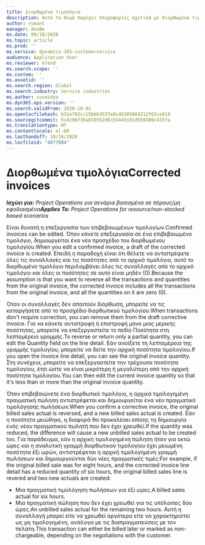 ```yaml
---
title: Διορθωμένα τιμολόγια
description: Αυτό το θέμα παρέχει πληροφορίες σχετικά με διορθωμένα τιμολόγια.
author: rumant
manager: AnnBe
ms.date: 09/18/2020
ms.topic: article
ms.prod: ''
ms.service: dynamics-365-customerservice
audience: Application User
ms.reviewer: kfend
ms.search.scope: ''
ms.custom: ''
ms.assetid: ''
ms.search.region: Global
ms.search.industry: Service industries
ms.author: suvaidya
ms.dyn365.ops.version: ''
ms.search.validFrom: 2020-10-01
ms.openlocfilehash: b31e702cc15bbb3937e8c4b305064212f63ce919
ms.sourcegitcommit: 5c4c9bf3ba018562d6cb3443c01d550489c415fa
ms.translationtype: HT
ms.contentlocale: el-GR
ms.lasthandoff: 10/16/2020
ms.locfileid: "4077084"
---
```

# <a name="corrected-invoices"></a><span data-ttu-id="735b4-103">Διορθωμένα τιμολόγια</span><span class="sxs-lookup"><span data-stu-id="735b4-103">Corrected invoices</span></span>

<span data-ttu-id="735b4-104">_**Ισχύει για:** Project Operations για σενάρια βασισμένα σε πόρους/μη εφοδιασμένα_</span><span class="sxs-lookup"><span data-stu-id="735b4-104">_**Applies To:** Project Operations for resource/non-stocked based scenarios_</span></span>

<span data-ttu-id="735b4-105">Είναι δυνατή η επεξεργασία των επιβεβαιωμένων τιμολογίων.</span><span class="sxs-lookup"><span data-stu-id="735b4-105">Confirmed invoices can be edited.</span></span> <span data-ttu-id="735b4-106">Όταν κάνετε επεξεργασία σε ένα επιβεβαιωμένο τιμολόγιο, δημιουργείται ένα νέο προσχέδιο του διορθωμένου τιμολογίου.</span><span class="sxs-lookup"><span data-stu-id="735b4-106">When you edit a confirmed invoice, a draft of the corrected invoice is created.</span></span> <span data-ttu-id="735b4-107">Επειδή η παραδοχή είναι ότι θέλετε να αντιστρέψετε όλες τις συναλλαγές και τις ποσότητες από το αρχικό τιμολόγιο, αυτό το διορθωμένο τιμολόγιο περιλαμβάνει όλες τις συναλλαγές από το αρχικό τιμολόγιο και όλες οι ποσότητες σε αυτό είναι μηδέν (0).</span><span class="sxs-lookup"><span data-stu-id="735b4-107">Because the assumption is that you want to reverse all the transactions and quantities from the original invoice, the corrected invoice includes all the transactions from the original invoice, and all the quantities on it are zero (0).</span></span>

<span data-ttu-id="735b4-108">Όταν οι συναλλαγές δεν απαιτούν διόρθωση, μπορείτε να τις καταργήσετε από το προσχέδιο διορθωτικού τιμολογίου.</span><span class="sxs-lookup"><span data-stu-id="735b4-108">When transactions don't require correction, you can remove them from the draft corrective invoice.</span></span> <span data-ttu-id="735b4-109">Για να κάνετε αντιστροφή ή επιστροφή μόνο μιας μερικής ποσότητας, μπορείτε να επεξεργαστείτε το πεδίο Ποσότητα στη λεπτομέρεια γραμμής.</span><span class="sxs-lookup"><span data-stu-id="735b4-109">To reverse or return only a partial quantity, you can edit the Quantity field on the line detail.</span></span> <span data-ttu-id="735b4-110">Εάν ανοίξετε τη λεπτομέρεια της γραμμής τιμολογίου, μπορείτε να δείτε την αρχική ποσότητα τιμολογίου.</span><span class="sxs-lookup"><span data-stu-id="735b4-110">If you open the invoice line detail, you can see the original invoice quantity.</span></span> <span data-ttu-id="735b4-111">Στη συνέχεια, μπορείτε να επεξεργαστείτε την τρέχουσα ποσότητα τιμολογίου, έτσι ώστε να είναι μικρότερη ή μεγαλύτερη από την αρχική ποσότητα τιμολογίου.</span><span class="sxs-lookup"><span data-stu-id="735b4-111">You can then edit the current invoice quantity so that it's less than or more than the original invoice quantity.</span></span>

<span data-ttu-id="735b4-112">Όταν επιβεβαιώνετε ένα διορθωτικό τιμολόγιο, η αρχικά τιμολογημένη πραγματική πώληση αντιστρέφεται και δημιουργείται ένα νέο πραγματικό τιμολόγησης πωλήσεων.</span><span class="sxs-lookup"><span data-stu-id="735b4-112">When you confirm a corrective invoice, the original billed sales actual is reversed, and a new billed sales actual is created.</span></span> <span data-ttu-id="735b4-113">Εάν η ποσότητα μειώθηκε, η διαφορά θα προκαλέσει επίσης τη δημιουργία ενός νέου πραγματικού πωλητή που δεν έχει χρεωθεί.</span><span class="sxs-lookup"><span data-stu-id="735b4-113">If the quantity was reduced, the difference will cause a new unbilled sales actual to be created too.</span></span> <span data-ttu-id="735b4-114">Για παράδειγμα, εάν η αρχική τιμολογημένη πώληση ήταν για οκτώ ώρες και η αναλυτική γραμμή διορθωτικού τιμολογίου έχει μειωμένη ποσότητα έξι ωρών, αντιστρέφεται η αρχική τιμολογημένη γραμμή πωλήσεων και δημιουργούνται δύο νέες πραγματικές τιμές:</span><span class="sxs-lookup"><span data-stu-id="735b4-114">For example, if the original billed sale was for eight hours, and the corrected invoice line detail has a reduced quantity of six hours, the original billed sales line is revered and two new actuals are created:</span></span>

- <span data-ttu-id="735b4-115">Μια πραγματική τιμολόγηση πωλήσεων για έξι ώρες.</span><span class="sxs-lookup"><span data-stu-id="735b4-115">A billed sales actual for six hours.</span></span>
- <span data-ttu-id="735b4-116">Μια πραγματική πώληση που δεν έχει χρεωθεί για τις υπόλοιπες δύο ώρες.</span><span class="sxs-lookup"><span data-stu-id="735b4-116">An unbilled sales actual for the remaining two hours.</span></span> <span data-ttu-id="735b4-117">Αυτή η συναλλαγή μπορεί είτε να χρεωθεί αργότερα είτε να χαρακτηριστεί ως μη τιμολογημένη, ανάλογα με τις διαπραγματεύσεις με τον πελάτη.</span><span class="sxs-lookup"><span data-stu-id="735b4-117">This transaction can either be billed later or marked as non-chargeable, depending on the negotiations with the customer.</span></span>
